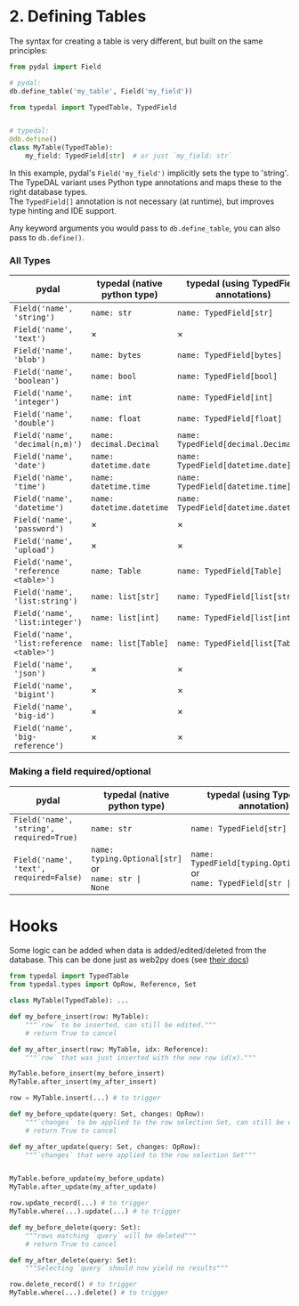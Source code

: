 # 2. Defining Tables

The syntax for creating a table is very different, but built on the same principles:

```python
from pydal import Field

# pydal:
db.define_table('my_table', Field('my_field'))
```

```python
from typedal import TypedTable, TypedField


# typedal:
@db.define()
class MyTable(TypedTable):
    my_field: TypedField[str]  # or just `my_field: str`
```

In this example, pydal's `Field('my_field')` implicitly sets the type to 'string'.
The TypeDAL variant uses Python type annotations and maps these to the right database types.  
The `TypedField[]` annotation is not necessary (at runtime), but improves type hinting and IDE support.

Any keyword arguments you would pass to `db.define_table`, you can also pass to `db.define()`.

### All Types

| pydal                                     | typedal (native python type) | typedal (using TypedField annotations) | typedal (using TypedField)                | typedal (using specific Field)       |
|-------------------------------------------|------------------------------|----------------------------------------|-------------------------------------------|--------------------------------------|
| `Field('name', 'string')`                 | `name: str`                  | `name: TypedField[str]`                | `name = TypedField(str)`                  | `name = StringField()`               |
| `Field('name', 'text')`                   | ×                            | ×                                      | `name = TypedField(str, type="text")`     | `name = TextField()`                 |
| `Field('name', 'blob')`                   | `name: bytes`                | `name: TypedField[bytes]`              | `name = TypedField(bytes)`                | `name = BlobField()`                 |
| `Field('name', 'boolean')`                | `name: bool`                 | `name: TypedField[bool]`               | `name = TypedField(bool)`                 | `name = BooleanField()`              |
| `Field('name', 'integer')`                | `name: int`                  | `name: TypedField[int]`                | `name = TypedField(int)`                  | `name = IntegerField()`              |
| `Field('name', 'double')`                 | `name: float`                | `name: TypedField[float]`              | `name = TypedField(float)`                | `name = DoubleField()`               |
| `Field('name', 'decimal(n,m)')`           | `name: decimal.Decimal`      | `name: TypedField[decimal.Decimal]`    | `name = TypedField(decimal.Decimal)`      | `name = DecimalField(n=n, m=m)`      |
| `Field('name', 'date')`                   | `name: datetime.date`        | `name: TypedField[datetime.date]`      | `name = TypedField(datetime.date)`        | `name = DateField()`                 |
| `Field('name', 'time')`                   | `name: datetime.time`        | `name: TypedField[datetime.time]`      | `name = TypedField(datetime.time)`        | `name = TimeField()`                 |
| `Field('name', 'datetime')`               | `name: datetime.datetime`    | `name: TypedField[datetime.datetime]`  | `name = TypedField(datetime.datetime)`    | `name = DatetimeField()`             |
| `Field('name', 'password')`               | ×                            | ×                                      | `name = TypedField(str, type="password")` | `name = PasswordField()`             |
| `Field('name', 'upload')`                 | ×                            | ×                                      | `name = TypedField(str, type="upload)`    | `name = UploadField()`               |
| `Field('name', 'reference <table>')`      | `name: Table`                | `name: TypedField[Table]`              | `name = TypedField(Table)`                | `name = ReferenceField('table')`     |
| `Field('name', 'list:string')`            | `name: list[str]`            | `name: TypedField[list[str]]`          | `name = TypedField(list[str])`            | `name = ListStringField()`           |
| `Field('name', 'list:integer')`           | `name: list[int]`            | `name: TypedField[list[int]]`          | `name = TypedField()`                     | `name = ListIntegerField()`          |
| `Field('name', 'list:reference <table>')` | `name: list[Table]`          | `name: TypedField[list[Table]]`        | `name = TypedField()`                     | `name = ListReferenceField('table')` |
| `Field('name', 'json')`                   | ×                            | ×                                      | `name = TypedField()`                     | `name = JSONField()`                 |
| `Field('name', 'bigint')`                 | ×                            | ×                                      | `name = TypedField()`                     | `name = BigintField()`               |
| `Field('name', 'big-id')`                 | ×                            | ×                                      | ×                                         | ×                                    |
| `Field('name', 'big-reference')`          | ×                            | ×                                      | ×                                         | ×                                    |

### Making a field required/optional

| pydal                                    | typedal (native python type)                                              | typedal (using TypedField annotation)                                                             | typedal (using TypedField)                            | typedal (using specific Field)       |
|------------------------------------------|---------------------------------------------------------------------------|---------------------------------------------------------------------------------------------------|-------------------------------------------------------|--------------------------------------|
| `Field('name', 'string', required=True)` | `name: str`                                                               | `name: TypedField[str]`                                                                           | `name = TypedField(str, required=True)`               | `name = StringField(required=True)`  |
| `Field('name', 'text', required=False)`  | `name: typing.Optional[str]` or  <br/> <code>name: str &#124; None</code> | `name: TypedField[typing.Optional[str]]` or  <br/> <code>name: TypedField[str &#124; None]</code> | `name = TypedField(str, type="text", required=False)` | `name = StringField(required=False)` |

# Hooks
Some logic can be added when data is added/edited/deleted from the database.
This can be done just as web2py does (see [their docs](http://www.web2py.com/books/default/chapter/29/06/the-database-abstraction-layer#callbacks-on-record-insert-delete-and-update))

```python
from typedal import TypedTable
from typedal.types import OpRow, Reference, Set

class MyTable(TypedTable): ...

def my_before_insert(row: MyTable):
    """`row` to be inserted, can still be edited."""
    # return True to cancel

def my_after_insert(row: MyTable, idx: Reference):
    """`row` that was just inserted with the new row id(x)."""

MyTable.before_insert(my_before_insert)
MyTable.after_insert(my_after_insert)

row = MyTable.insert(...) # to trigger

def my_before_update(query: Set, changes: OpRow):
    """`changes` to be applied to the row selection Set, can still be edited"""
    # return True to cancel

def my_after_update(query: Set, changes: OpRow):
    """`changes` that were applied to the row selection Set"""


MyTable.before_update(my_before_update)
MyTable.after_update(my_after_update)

row.update_record(...) # to trigger
MyTable.where(...).update(...) # to trigger

def my_before_delete(query: Set):
    """rows matching `query` will be deleted"""
    # return True to cancel

def my_after_delete(query: Set):
    """Selecting `query` should now yield no results"""

row.delete_record() # to trigger
MyTable.where(...).delete() # to trigger

```
